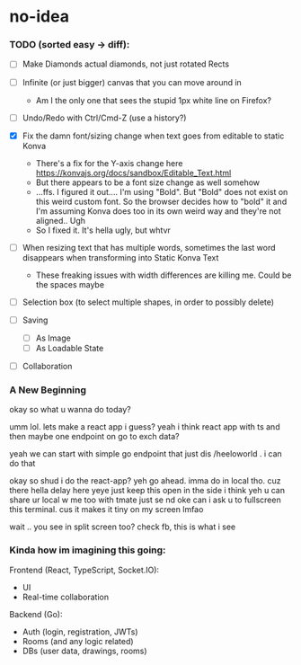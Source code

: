 # no-idea

### TODO (sorted easy -> diff):
- [ ] Make Diamonds actual diamonds, not just rotated Rects
- [ ] Infinite (or just bigger) canvas that you can move around in
    - Am I the only one that sees the stupid 1px white line on Firefox?
- [ ] Undo/Redo with Ctrl/Cmd-Z (use a history?)
- [x] Fix the damn font/sizing change when text goes from editable to static Konva
    - There's a fix for the Y-axis change here https://konvajs.org/docs/sandbox/Editable_Text.html
    - But there appears to be a font size change as well somehow
    - ...ffs. I figured it out.... I'm using "Bold". But "Bold" does not exist on this weird custom font. So the browser decides how to "bold" it and I'm assuming Konva does too in its own weird way and they're not aligned.. Ugh
    - So I fixed it. It's hella ugly, but whtvr
- [ ] When resizing text that has multiple words, sometimes the last word disappears when transforming into Static Konva Text
    - These freaking issues with width differences are killing me. Could be the spaces maybe
- [ ] Selection box (to select multiple shapes, in order to possibly delete)
- [ ] Saving
    - [ ] As Image
    - [ ] As Loadable State
- [ ] Collaboration


### A New Beginning
okay so what u wanna do today?

umm lol. lets make a react app i guess? 
yeah i think react app with ts and then maybe one endpoint on go to exch data?

yeah we can start with simple go endpoint that just dis /heeloworld
. i can do that

okay so shud i do the react-app?
yeh go ahead. imma do in local tho. cuz there hella delay here
yeye
just keep this open in the side i think
yeh
u can share ur local w me too with tmate
just se
nd oke
can i ask u to fullscreen this terminal. cus it makes it tiny on my screen lmfao

wait .. you see in split screen too?
check fb, this is what i see

### Kinda how im imagining this going:

Frontend (React, TypeScript, Socket.IO):

- UI
- Real-time collaboration

Backend (Go):

- Auth (login, registration, JWTs)
- Rooms (and any logic related)
- DBs (user data, drawings, rooms)
